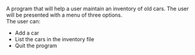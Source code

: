 A program that will help a user maintain an inventory of old cars.
The user will be presented with a menu of three options.  
The user can:
* Add a car
* List the cars in the inventory file
* Quit the program
